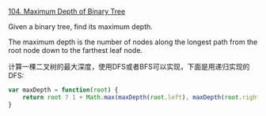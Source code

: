 [104. Maximum Depth of Binary Tree](https://leetcode.com/problems/maximum-depth-of-binary-tree/)

Given a binary tree, find its maximum depth.

The maximum depth is the number of nodes along the longest path from the root node down to the farthest leaf node.


计算一棵二叉树的最大深度，使用DFS或者BFS可以实现，下面是用递归实现的DFS:
```js
var maxDepth = function(root) {
    return root ? 1 + Math.max(maxDepth(root.left), maxDepth(root.right)) : 0
}
```